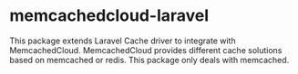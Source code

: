 memcachedcloud-laravel
======================

This package extends Laravel Cache driver to integrate with MemcachedCloud. MemcachedCloud provides different cache solutions based on memcached or redis. This package only deals with memcached.
